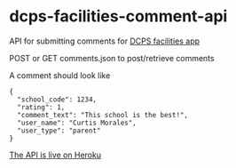 # dcps-facilities-comment-api
API for submitting comments for [DCPS facilities app](https://github.com/cmgiven/dcps-facilities)

POST or GET comments.json to post/retrieve comments

A comment should look like
```
{
  "school_code": 1234,
  "rating": 1,
  "comment_text": "This school is the best!",
  "user_name": "Curtis Morales",
  "user_type": "parent"
}
```

[The API is live on Heroku](https://dcps-facilities-comment-api.herokuapp.com/)
